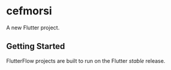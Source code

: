 # cefmorsi

A new Flutter project.

## Getting Started

FlutterFlow projects are built to run on the Flutter _stable_ release.
